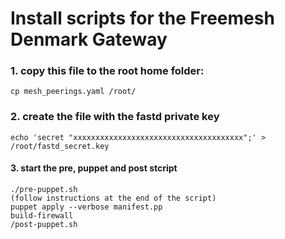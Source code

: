 # Install scripts for the Freemesh Denmark Gateway

### 1. copy this file to the root home folder:

```
cp mesh_peerings.yaml /root/
```

### 2. create the file with the fastd private key

```
echo 'secret "xxxxxxxxxxxxxxxxxxxxxxxxxxxxxxxxxxxxxx";' > /root/fastd_secret.key
```

#### 3. start the pre, puppet and post stcript

```
./pre-puppet.sh
(follow instructions at the end of the script)
puppet apply --verbose manifest.pp
build-firewall
/post-puppet.sh
```
